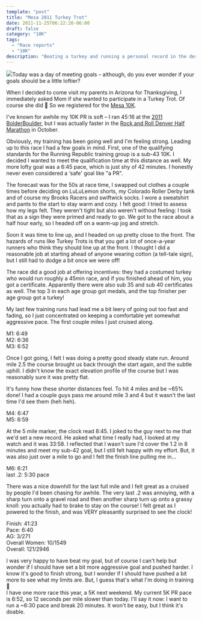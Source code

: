 ```yaml
---
template: "post"
title: "Mesa 2011 Turkey Trot"
date: 2011-11-25T06:22:20-06:00
draft: false
category: "10K"
tags:
  - "Race reports"
  - "10K"
description: "Beating a turkey and running a personal record in the desert"
---
```



![](/media/2011/11/20111125-143350.jpg)Today was a day of meeting goals – although, do you ever wonder if your goals should be a little loftier?

When I decided to come visit my parents in Arizona for Thanksgiving, I immediately asked Mom if she wanted to participate in a Turkey Trot. Of course she did 🙂 So we registered for the [Mesa 10K](http://www.active.com/running/mesa-az/mesa-turkey-trot-2011).

I've known for awhile my 10K PR is soft – I ran 45:16 at the [2011 BolderBoulder](2011-05-30-bolder-boulder-2011-race-report/), but I was actually faster in the [Rock and Roll Denver Half Marathon](2011-10-10-rock-and-roll-denver-half-marathon-race-report/) in October. 

Obviously, my training has been going well and I'm feeling strong. Leading up to this race I had a few goals in mind. First, one of the qualifying standards for the Running Republic training group is a sub-43 10K. I decided I wanted to meet the qualification time at this distance as well. My more lofty goal was a 6:45 pace, which is just shy of 42 minutes. I honestly never even considered a &#8216;safe' goal like "a PR". 

The forecast was for the 50s at race time, I swapped out clothes a couple times before deciding on LuLuLemon shorts, my Colorado Roller Derby tank and of course my Brooks Racers and swiftwick socks. I wore a sweatshirt and pants to the start to stay warm and cozy. I felt good: I tried to assess how my legs felt. They weren't tight but also weren't without feeling: I took that as a sign they were primed and ready to go. We got to the race about a half hour early, so I headed off on a warm-up jog and stretch.

Soon it was time to line up, and I headed on up pretty close to the front. The hazards of runs like Turkey Trots is that you get a lot of once-a-year runners who think they should line up at the front. I thought I did a reasonable job at starting ahead of anyone wearing cotton (a tell-tale sign), but I still had to dodge a bit once we were off!

The race did a good job at offering incentives: they had a costumed turkey who would run roughly a 45min race, and if you finished ahead of him, you got a certificate. Apparently there were also sub 35 and sub 40 certificates as well. The top 3 in each age group got medals, and the top finisher per age group got a turkey! 

My last few training runs had lead me a bit leery of going out too fast and fading, so I just concentrated on keeping a comfortable yet somewhat aggressive pace. The first couple miles I just cruised along. 

M1: 6:49  
M2: 6:36  
M3: 6:52

Once I got going, I felt I was doing a pretty good steady state run. Around mile 2.5 the course brought us back through the start again, and the subtle uphill. I didn't know the exact elevation profile of the course but I was reasonably sure it was pretty flat. 

It's funny how these shorter distances feel. To hit 4 miles and be ~65% done! I had a couple guys pass me around mile 3 and 4 but it wasn't the last time I'd see them (heh heh). 

M4: 6:47  
M5: 6:59

At the 5 mile marker, the clock read 8:45. I joked to the guy next to me that we'd set a new record. He asked what time I really had, I looked at my watch and it was 33:58. I reflected that I wasn't sure I'd cover the 1.2 in 8 minutes and meet my sub-42 goal, but I still felt happy with my effort. But, it was also just over a mile to go and I felt the finish line pulling me in&#8230;

M6: 6:21  
last .2: 5:30 pace

There was a nice downhill for the last full mile and I felt great as a cruised by people I'd been chasing for awhile. The very last .2 was annoying, with a sharp turn onto a gravel road and then another sharp turn up onto a grassy knoll: you actually had to brake to stay on the course! I felt great as I powered to the finish, and was VERY pleasantly surprised to see the clock! 

Finish: 41:23  
Pace: 6:40  
AG: 3/271  
Overall Women: 10/1549  
Overall: 121/2946

I was very happy to have beat my goal, but of course I can't help but wonder if I should have set a bit more aggressive goal and pushed harder. I know it's good to finish strong, but I wonder if I should have pushed a bit more to see what my limits are. But, I guess that's what I'm doing in training 🙂  
I have one more race this year, a 5K next weekend. My current 5K PR pace is 6:52, so 12 seconds per mile slower than today. I'll say it now: I want to run a ~6:30 pace and break 20 minutes. It won't be easy, but I think it's doable.